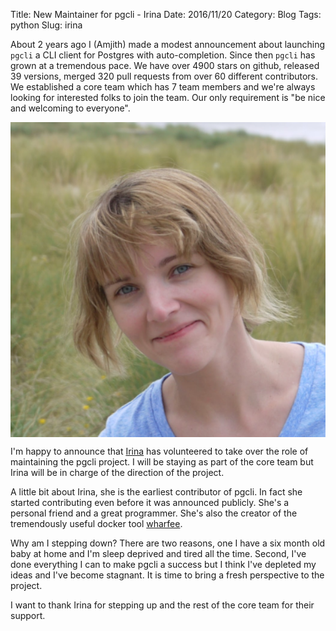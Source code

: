 Title: New Maintainer for pgcli - Irina
Date: 2016/11/20
Category: Blog
Tags: python 
Slug: irina


About 2 years ago I (Amjith) made a modest announcement about launching `pgcli` a CLI
client for Postgres with auto-completion. Since then `pgcli` has grown at a
tremendous pace. We have over 4900 stars on github, released 39 versions,
merged 320 pull requests from over 60 different contributors. We established a
core team which has 7 team members and we're always looking for interested
folks to join the team. Our only requirement is "be nice and welcoming to
everyone".

<img src='/images/irina.png' width=750px align=center alt='Irina'/>

I'm happy to announce that [Irina](https://github.com/j-bennet) has volunteered
to take over the role of maintaining the pgcli project. I will be staying as
part of the core team but Irina will be in charge of the direction of the
project. 

A little bit about Irina, she is the earliest contributor of pgcli. In fact she
started contributing  even before it was announced publicly. She's a personal
friend and a great programmer. She's also the creator of the tremendously
useful docker tool [wharfee](http://wharfee.com/).

Why am I stepping down? There are two reasons, one I have a six month old baby
at home and I'm sleep deprived and tired all the time. Second, I've done
everything I can to make pgcli a success but I think I've depleted my ideas and
I've become stagnant. It is time to bring a fresh perspective to the project.

I want to thank Irina for stepping up and the rest of the core team for their
support.
